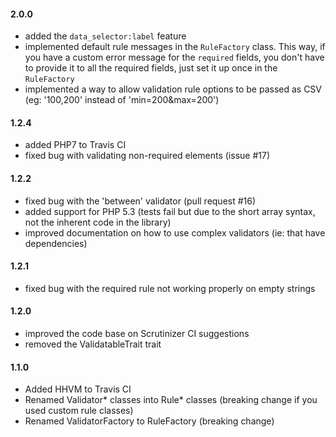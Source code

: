 #### 2.0.0

- added the `data_selector:label` feature
- implemented default rule messages in the `RuleFactory` class. This way, if you have a custom error message for the `required` fields, you don't have to provide it to all the required fields, just set it up once in the `RuleFactory`
- implemented a way to allow validation rule options to be passed as CSV (eg: '100,200' instead of 'min=200&max=200')


#### 1.2.4

- added PHP7 to Travis CI
- fixed bug with validating non-required elements (issue #17)

#### 1.2.2

- fixed bug with the 'between' validator (pull request #16)
- added support for PHP 5.3 (tests fail but due to the short array syntax, not the inherent code in the library)
- improved documentation on how to use complex validators (ie: that have dependencies)

#### 1.2.1

- fixed bug with the required rule not working properly on empty strings

#### 1.2.0

- improved the code base on Scrutinizer CI suggestions
- removed the ValidatableTrait trait

#### 1.1.0

- Added HHVM to Travis CI
- Renamed Validator\* classes into Rule\* classes (breaking change if you used custom rule classes)
- Renamed ValidatorFactory to RuleFactory (breaking change)
